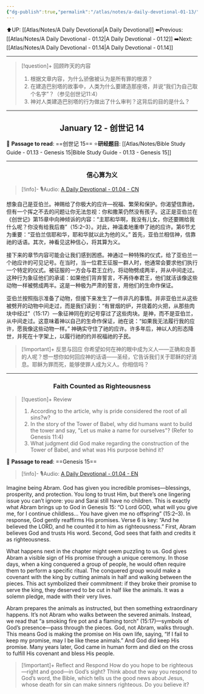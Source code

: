 ```yaml
---
{"dg-publish":true,"permalink":"/atlas/notes/a-daily-devotional-01-13/"}
---
```


 ⬆️UP: [[Atlas/Notes/A Daily Devotional\|A Daily Devotional]]
⬅️Previous: [[Atlas/Notes/A Daily Devotional - 01.12\|A Daily Devotional - 01.12]]
➡️Next: [[Atlas/Notes/A Daily Devotional - 01.14\|A Daily Devotional - 01.14]]

---

> [!question]+ 回顾昨天的内容
>1.  根据文章内容，为什么骄傲被认为是所有罪的根源？
>2. 在建造巴别塔的故事中，人类为什么要建造那座塔，并说“我们为自己取个名字”？（参见创世记11:4）
>3.  神对人类建造巴别塔的行为做出了什么审判？这背后的目的是什么？


---
## <center>January 12 - 创世记 14</center>

📖 **Passage to read**: ==创世记 15==
⭐**研经题目**: [[Atlas/Notes/Bible Study Guide - 01.13 - Genesis 15\|Bible Study Guide - 01.13 - Genesis 15]]

---
### <center>信心算为义</center>

> [!info]- 🎙️Audio: [A Daily Devotional - 01.04 - CN]()

想象自己是亚伯兰。神赐给了你极大的应许—祝福、繁荣和保护。你渴望信靠祂，但有一个挥之不去的问题让你无法忽视：你和撒莱仍然没有孩子。这正是亚伯兰在《创世记》第15章中向神倾诉的内容：“主耶和华啊，我没有儿女，你还要赐给我什么呢？你没有给我后裔”（15:2–3）。对此，神温柔地重申了祂的应许。第6节尤为重要：“亚伯兰信耶和华，耶和华就以此为他的义。” 首先，亚伯兰相信神，信靠祂的话语。其次，神看见这种信心，将其算为义。

接下来的章节内容可能会让我们感到困惑。神通过一种特殊的仪式，给了亚伯兰一个祂应许的可见记号。在当时，当一位君王征服一群人时，他通常会要求他们执行一个特定的仪式。被征服的一方会与君王立约，将动物劈成两半，并从中间走过。这种行为象征他们的承诺：如果他们背弃誓言，不再侍奉君王，他们就活该像这些动物一样被劈成两半。这是一种极为严肃的誓言，用他们的生命作保证。

亚伯兰按照指示准备了动物，但接下来发生了一件非凡的事情。并非亚伯兰从这些被劈开的动物中间走过，而是我们读到：“有冒烟的炉，并烧着的火把，从那些肉块中经过”（15:17）—象征神同在的记号穿过了这些肉块。是神，而不是亚伯兰，从中间走过。这意味着神以自己的生命作保证，祂在说：“如果我无法履行我的应许，愿我像这些动物一样。” 神确实守住了祂的应许。许多年后，神以人的形态降世，并死在十字架上，以履行祂的约并祝福祂的子民。


> [!important]+ 反思与回应
你希望如何在神的眼中成为义人——正确和良善的人呢？想一想你如何回应神的话语——圣经，它告诉我们关于耶稣的好消息。耶稣为罪而死，能够使罪人成为义人。你相信吗？

---
### <center>Faith Counted as Righteousness</center>

> [!question]+ Review
>1. According to the article, why is pride considered the root of all sins?w?
 >2. In the story of the Tower of Babel, why did humans want to build the tower and say, "Let us make a name for ourselves"? (Refer to Genesis 11:4)
>3. What judgment did God make regarding the construction of the Tower of Babel, and what was His purpose behind it?

📖 **Passage to read**: ==Genesis 15==

> [!info]- 🎙️Audio: [A Daily Devotional - 01.04 - EN]()


Imagine being Abram. God has given you incredible promises—blessings, prosperity, and protection. You long to trust Him, but there’s one lingering issue you can’t ignore: you and Sarai still have no children. This is exactly what Abram brings up to God in Genesis 15: “O Lord GOD, what will you give me, for I continue childless… You have given me no offspring” (15:2–3). In response, God gently reaffirms His promises. Verse 6 is key: “And he believed the LORD, and he counted it to him as righteousness.” First, Abram believes God and trusts His word. Second, God sees that faith and credits it as righteousness.

What happens next in the chapter might seem puzzling to us. God gives Abram a visible sign of His promise through a unique ceremony. In those days, when a king conquered a group of people, he would often require them to perform a specific ritual. The conquered group would make a covenant with the king by cutting animals in half and walking between the pieces. This act symbolized their commitment: if they broke their promise to serve the king, they deserved to be cut in half like the animals. It was a solemn pledge, made with their very lives.

Abram prepares the animals as instructed, but then something extraordinary happens. It’s not Abram who walks between the severed animals. Instead, we read that “a smoking fire pot and a flaming torch” (15:17)—symbols of God’s presence—pass through the pieces. God, not Abram, walks through. This means God is making the promise on His own life, saying, “If I fail to keep my promise, may I be like these animals.” And God did keep His promise. Many years later, God came in human form and died on the cross to fulfill His covenant and bless His people.

> [!important]+ Reflect and Respond
> How do you hope to be righteous—right and good—in God’s sight? Think about the way you respond to God’s word, the Bible, which tells us the good news about Jesus, whose death for sin can make sinners righteous. Do you believe it?